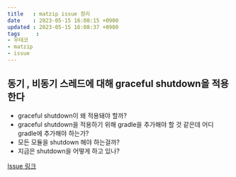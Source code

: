 ```yaml
---
title   : matzip issue 정리
date    : 2023-05-15 16:08:15 +0900
updated : 2023-05-15 16:08:37 +0900
tags     : 
- 우테코
- matzip
- issue
---
```


## 동기 , 비동기 스레드에 대해 graceful shutdown을 적용한다

- graceful shutdown이 왜 적용돼야 할까?
- graceful shutdown을 적용하기 위해 gradle을 추가해야 할 것 같은데 어디 gradle에 추가해야 하는가?
- 모든 모듈을 shutdown 해야 하는걸까?
- 지금은 shutdown을 어떻게 하고 있나?

[Issue 링크](https://github.com/The-Fellowship-of-the-matzip/mat.zip-back/issues/139)